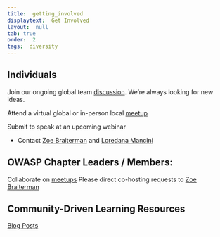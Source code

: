 ```yaml
---
title:  getting_involved
displaytext:  Get Involved
layout:  null
tab: true
order:  2
tags:  diversity
---
```



## Individuals

Join our ongoing global team [discussion](https://groups.google.com/a/owasp.org/d/forum/wia-committee). We’re always looking for new ideas. 

Attend a virtual global or in-person local [meetup](https://www.meetup.com/womeninappsec/)

Submit to speak at an upcoming webinar
+ Contact [Zoe Braiterman](mailto:zoe.braiterman@owasp.org) and [Loredana Mancini](mailto:loredana.mancini@owasp.org)



## OWASP Chapter Leaders / Members:

Collaborate on [meetups](https://www.meetup.com/womeninappsec/)
Please direct co-hosting requests to [Zoe Braiterman](mailto:zoe.braiterman@owasp.org)

## Community-Driven Learning Resources
[Blog Posts](https://github.com/OWASP/www-committee-wia/blob/master/tab_educational_content.md)
